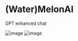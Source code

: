 # (Water)MelonAI

GPT enhanced chat

![image](https://user-images.githubusercontent.com/118130235/229019657-13c9518b-88ab-4a58-8101-c74b2262eacc.png)
![image](https://user-images.githubusercontent.com/118130235/229019669-bbb72fad-abbb-4ddd-8714-0e7981d98f99.png)
